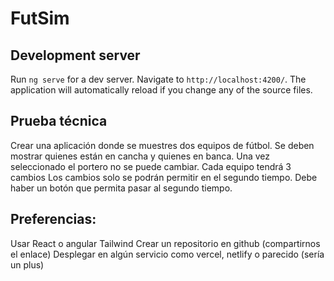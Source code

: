 # FutSim

## Development server
Run `ng serve` for a dev server. Navigate to `http://localhost:4200/`. The application will automatically reload if you change any of the source files.

## Prueba técnica
Crear una aplicación donde se muestres dos equipos de fútbol.
Se deben mostrar quienes están en cancha y quienes en banca. 
Una vez seleccionado el portero no se puede cambiar.
Cada equipo tendrá 3 cambios
Los cambios solo se podrán permitir en el segundo tiempo.
Debe haber un botón que permita pasar al segundo tiempo.

## Preferencias:
Usar React o angular
Tailwind
Crear un repositorio en github (compartirnos el enlace)
Desplegar en algún servicio como vercel, netlify o parecido (sería un plus)
